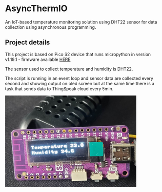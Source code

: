 # AsyncThermIO
An IoT-based temperature monitoring solution using DHT22 sensor for data collection using asynchronous programming.

## Project details

This project is based on Pico S2 device that runs micropython in version v1.19.1 - firmware available [HERE](https://micropython.org/download/LOLIN_S2_PICO/)

The sensor used to collect temperature and humidity is DHT22.

The script is running in an event loop and sensor data are collected every second and showing output on oled screen but at the same time there is a task that sends data to ThingSpeak cloud every 5min.


<img src="device_photo.jpg" alt= “” width="430" height="300">

